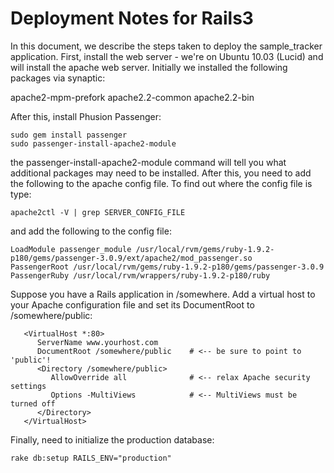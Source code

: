Deployment Notes for Rails3
===========================

In this document, we describe the steps taken to deploy the sample_tracker
application. First, install the web server - we're on Ubuntu 10.03 (Lucid)
and will install the apache web server. Initially we installed the following
packages via synaptic:

apache2-mpm-prefork
apache2.2-common
apache2.2-bin

After this, install Phusion Passenger:
```
sudo gem install passenger
sudo passenger-install-apache2-module
```
the passenger-install-apache2-module command will tell you what additional
packages may need to be installed. After this, you need to add the following
to the apache config file. To find out where the config file is type:
```
apache2ctl -V | grep SERVER_CONFIG_FILE
```
and add the following to the config file:
```
LoadModule passenger_module /usr/local/rvm/gems/ruby-1.9.2-p180/gems/passenger-3.0.9/ext/apache2/mod_passenger.so
PassengerRoot /usr/local/rvm/gems/ruby-1.9.2-p180/gems/passenger-3.0.9
PassengerRuby /usr/local/rvm/wrappers/ruby-1.9.2-p180/ruby
```
Suppose you have a Rails application in /somewhere. Add a virtual host to your
Apache configuration file and set its DocumentRoot to /somewhere/public:
```
   <VirtualHost *:80>
      ServerName www.yourhost.com
      DocumentRoot /somewhere/public    # <-- be sure to point to 'public'!
      <Directory /somewhere/public>
         AllowOverride all              # <-- relax Apache security settings
         Options -MultiViews            # <-- MultiViews must be turned off
      </Directory>
   </VirtualHost>
```
Finally, need to initialize the production database:
```
rake db:setup RAILS_ENV="production"
```
